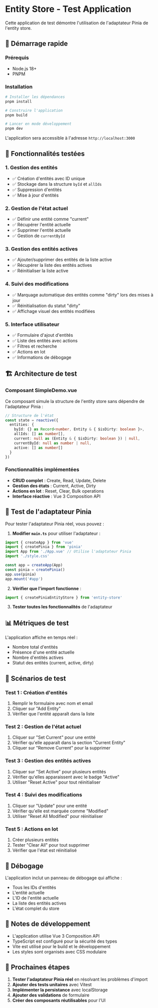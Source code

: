 # Entity Store - Test Application

Cette application de test démontre l'utilisation de l'adaptateur Pinia de l'entity store.

## 🚀 Démarrage rapide

### Prérequis

- Node.js 18+
- PNPM

### Installation

```bash
# Installer les dépendances
pnpm install

# Construire l'application
pnpm build

# Lancer en mode développement
pnpm dev
```

L'application sera accessible à l'adresse `http://localhost:3000`

## 🧪 Fonctionnalités testées

### 1. **Gestion des entités**
- ✅ Création d'entités avec ID unique
- ✅ Stockage dans la structure `byId` et `allIds`
- ✅ Suppression d'entités
- ✅ Mise à jour d'entités

### 2. **Gestion de l'état actuel**
- ✅ Définir une entité comme "current"
- ✅ Récupérer l'entité actuelle
- ✅ Supprimer l'entité actuelle
- ✅ Gestion de `currentById`

### 3. **Gestion des entités actives**
- ✅ Ajouter/supprimer des entités de la liste active
- ✅ Récupérer la liste des entités actives
- ✅ Réinitialiser la liste active

### 4. **Suivi des modifications**
- ✅ Marquage automatique des entités comme "dirty" lors des mises à jour
- ✅ Réinitialisation du statut "dirty"
- ✅ Affichage visuel des entités modifiées

### 5. **Interface utilisateur**
- ✅ Formulaire d'ajout d'entités
- ✅ Liste des entités avec actions
- ✅ Filtres et recherche
- ✅ Actions en lot
- ✅ Informations de débogage

## 🏗️ Architecture de test

### Composant SimpleDemo.vue

Ce composant simule la structure de l'entity store sans dépendre de l'adaptateur Pinia :

```typescript
// Structure de l'état
const state = reactive({
  entities: {
    byId: {} as Record<number, Entity & { $isDirty: boolean }>,
    allIds: [] as number[],
    current: null as (Entity & { $isDirty: boolean }) | null,
    currentById: null as number | null,
    active: [] as number[]
  }
})
```

### Fonctionnalités implémentées

- **CRUD complet** : Create, Read, Update, Delete
- **Gestion des états** : Current, Active, Dirty
- **Actions en lot** : Reset, Clear, Bulk operations
- **Interface réactive** : Vue 3 Composition API

## 🔧 Test de l'adaptateur Pinia

Pour tester l'adaptateur Pinia réel, vous pouvez :

1. **Modifier `main.ts`** pour utiliser l'adaptateur :
```typescript
import { createApp } from 'vue'
import { createPinia } from 'pinia'
import App from './App.vue' // Utilise l'adaptateur Pinia
import './style.css'

const app = createApp(App)
const pinia = createPinia()
app.use(pinia)
app.mount('#app')
```

2. **Vérifier que l'import fonctionne** :
```typescript
import { createPiniaEntityStore } from 'entity-store'
```

3. **Tester toutes les fonctionnalités** de l'adaptateur

## 📊 Métriques de test

L'application affiche en temps réel :
- Nombre total d'entités
- Présence d'une entité actuelle
- Nombre d'entités actives
- Statut des entités (current, active, dirty)

## 🎯 Scénarios de test

### Test 1 : Création d'entités
1. Remplir le formulaire avec nom et email
2. Cliquer sur "Add Entity"
3. Vérifier que l'entité apparaît dans la liste

### Test 2 : Gestion de l'état actuel
1. Cliquer sur "Set Current" pour une entité
2. Vérifier qu'elle apparaît dans la section "Current Entity"
3. Cliquer sur "Remove Current" pour la supprimer

### Test 3 : Gestion des entités actives
1. Cliquer sur "Set Active" pour plusieurs entités
2. Vérifier qu'elles apparaissent avec le badge "Active"
3. Utiliser "Reset Active" pour tout réinitialiser

### Test 4 : Suivi des modifications
1. Cliquer sur "Update" pour une entité
2. Vérifier qu'elle est marquée comme "Modified"
3. Utiliser "Reset All Modified" pour réinitialiser

### Test 5 : Actions en lot
1. Créer plusieurs entités
2. Tester "Clear All" pour tout supprimer
3. Vérifier que l'état est réinitialisé

## 🐛 Débogage

L'application inclut un panneau de débogage qui affiche :
- Tous les IDs d'entités
- L'entité actuelle
- L'ID de l'entité actuelle
- La liste des entités actives
- L'état complet du store

## 📝 Notes de développement

- L'application utilise Vue 3 Composition API
- TypeScript est configuré pour la sécurité des types
- Vite est utilisé pour le build et le développement
- Les styles sont organisés avec CSS modulaire

## 🚀 Prochaines étapes

1. **Tester l'adaptateur Pinia réel** en résolvant les problèmes d'import
2. **Ajouter des tests unitaires** avec Vitest
3. **Implémenter la persistance** avec localStorage
4. **Ajouter des validations** de formulaire
5. **Créer des composants réutilisables** pour l'UI
